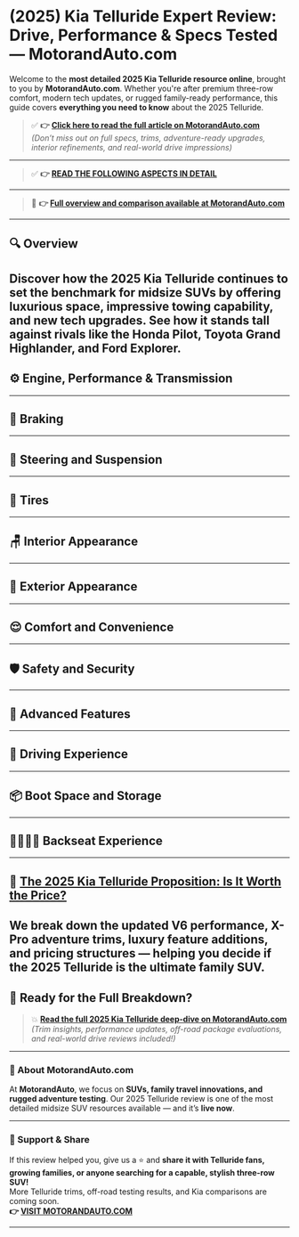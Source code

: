 # (2025) Kia Telluride Expert Review: Drive, Performance & Specs Tested — MotorandAuto.com

Welcome to the **most detailed 2025 Kia Telluride resource online**, brought to you by **MotorandAuto.com**. Whether you're after premium three-row comfort, modern tech updates, or rugged family-ready performance, this guide covers **everything you need to know** about the 2025 Telluride.

> ✅ **👉 [Click here to read the full article on MotorandAuto.com](https://motorandauto.com/2025-kia-telluride-expert-review-drive-performance-specs-tested/)**  
> *(Don’t miss out on full specs, trims, adventure-ready upgrades, interior refinements, and real-world drive impressions)*

---
> ✅ **👉 [READ THE FOLLOWING ASPECTS IN DETAIL](https://motorandauto.com/2025-kia-telluride-expert-review-drive-performance-specs-tested/)**

---
> 📌 **👉 [Full overview and comparison available at MotorandAuto.com](https://motorandauto.com/2025-kia-telluride-expert-review-drive-performance-specs-tested/)**

---

## 🔍 **Overview**

Discover how the 2025 Kia Telluride continues to set the benchmark for midsize SUVs by offering luxurious space, impressive towing capability, and new tech upgrades. See how it stands tall against rivals like the Honda Pilot, Toyota Grand Highlander, and Ford Explorer.  
---

## ⚙️ **Engine, Performance & Transmission**
---

## 🛑 **Braking**
---

## 🔄 **Steering and Suspension**
---

## 🛞 **Tires**
---

## 🪑 **Interior Appearance**
---

## 🚗 **Exterior Appearance**
---

## 😌 **Comfort and Convenience**
---

## 🛡️ **Safety and Security**
---

## 🚀 **Advanced Features**
---

## 🧭 **Driving Experience**
---

## 📦 **Boot Space and Storage**
---

## 👨‍👩‍👧‍👦 **Backseat Experience**
---

## 💸 **[The 2025 Kia Telluride Proposition: Is It Worth the Price?](https://motorandauto.com/2025-kia-telluride-expert-review-drive-performance-specs-tested/)**

We break down the **updated V6 performance, X-Pro adventure trims, luxury feature additions, and pricing structures** — helping you decide if the 2025 Telluride is the ultimate family SUV.
---

## 🔗 **Ready for the Full Breakdown?**

> 💥 **[Read the full 2025 Kia Telluride deep-dive on MotorandAuto.com](https://motorandauto.com/2025-kia-telluride-expert-review-drive-performance-specs-tested/)**  
> *(Trim insights, performance updates, off-road package evaluations, and real-world drive reviews included!)*

---

### 🌟 About MotorandAuto.com

At **MotorandAuto**, we focus on **SUVs, family travel innovations, and rugged adventure testing**. Our 2025 Telluride review is one of the most detailed midsize SUV resources available — and it’s **live now**.

---

### 📣 Support & Share

If this review helped you, give us a ⭐ and **share it with Telluride fans, growing families, or anyone searching for a capable, stylish three-row SUV!**  
More Telluride trims, off-road testing results, and Kia comparisons are coming soon.  
**👉 [VISIT MOTORANDAUTO.COM](https://motorandauto.com/)**

---
